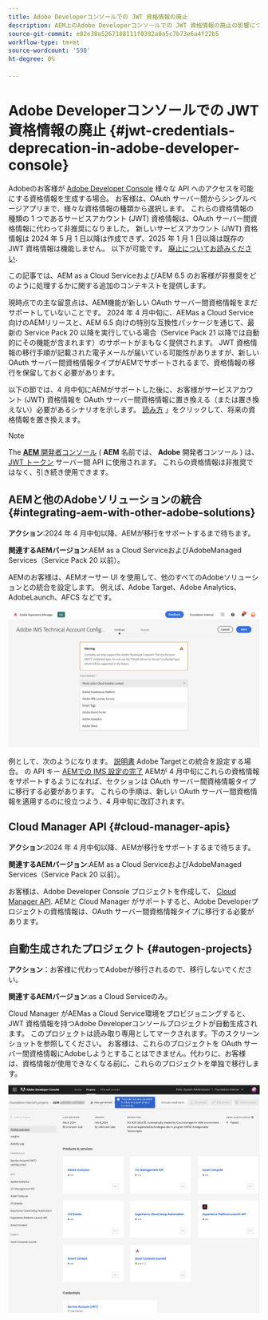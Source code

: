 ```yaml
---
title: Adobe Developerコンソールでの JWT 資格情報の廃止
description: AEM上のAdobe Developerコンソールでの JWT 資格情報の廃止の影響について説明します。
source-git-commit: e02e38a5267188111f0392a0a5c7b73e6a4f22b5
workflow-type: tm+mt
source-wordcount: '598'
ht-degree: 0%

---
```



# Adobe Developerコンソールでの JWT 資格情報の廃止 {#jwt-credentials-deprecation-in-adobe-developer-console}

Adobeのお客様が [Adobe Developer Console](https://developer.adobe.com/console) 様々な API へのアクセスを可能にする資格情報を生成する場合。 お客様は、OAuth サーバー間からシングルページアプリまで、様々な資格情報の種類から選択します。 これらの資格情報の種類の 1 つであるサービスアカウント (JWT) 資格情報は、OAuth サーバー間資格情報に代わって非推奨になりました。 新しいサービスアカウント (JWT) 資格情報は 2024 年 5 月 1 日以降は作成できず、2025 年 1 月 1 日以降は既存の JWT 資格情報は機能しません。 以下が可能です。 [廃止についてお読みください](https://developer.adobe.com/developer-console/docs/guides/authentication/ServerToServerAuthentication/migration/).

この記事では、AEM as a Cloud ServiceおよびAEM 6.5 のお客様が非推奨をどのように処理するかに関する追加のコンテキストを提供します。

現時点での主な留意点は、AEM機能が新しい OAuth サーバー間資格情報をまだサポートしていないことです。 2024 年 4 月中旬に、AEMas a Cloud Service向けのAEMリリースと、AEM 6.5 向けの特別な互換性パッケージを通じて、最新の Service Pack 20 以降を実行している場合（Service Pack 21 以降では自動的にその機能が含まれます）のサポートがまもなく提供されます。 JWT 資格情報の移行手順が記載された電子メールが届いている可能性がありますが、新しい OAuth サーバー間資格情報タイプがAEMでサポートされるまで、資格情報の移行を保留しておく必要があります。

以下の節では、4 月中旬にAEMがサポートした後に、お客様がサービスアカウント (JWT) 資格情報を OAuth サーバー間資格情報に置き換える（または置き換えない）必要があるシナリオを示します。 [読み方](https://developer.adobe.com/developer-console/docs/guides/authentication/ServerToServerAuthentication/migration/#migration-overview) 」をクリックして、将来の資格情報を置き換えます。

>[!NOTE]
>
>The [**AEM** 開発者コンソール](/help/implementing/developing/introduction/development-guidelines.md#crxde-lite-and-developer-console) ( **AEM** 名前では、 **Adobe** 開発者コンソール ) は、 [JWT トークン](/help/implementing/developing/introduction/generating-access-tokens-for-server-side-apis.md) サーバー間 API に使用されます。 これらの資格情報は非推奨ではなく、引き続き使用できます。


## AEMと他のAdobeソリューションの統合 {#integrating-aem-with-other-adobe-solutions}

**アクション**:2024 年 4 月中旬以降、AEMが移行をサポートするまで待ちます。

**関連するAEMバージョン**:AEM as a Cloud ServiceおよびAdobeManaged Services（Service Pack 20 以前）。


AEMのお客様は、AEMオーサー UI を使用して、他のすべてのAdobeソリューションとの統合を設定します。 例えば、Adobe Target、Adobe Analytics、AdobeLaunch、AFCS などです。

![AEMと他のソリューションの統合](/help/security/assets/jwt-deprecation.png)

例として、次のようになります。 [説明書](https://docs.mktossl.com/docs/experience-manager-cloud-service/content/sites/integrations/integration-adobe-target-ims.html?lang=en) Adobe Targetとの統合を設定する場合。 の API キー [AEMでの IMS 設定の完了](https://docs.mktossl.com/docs/experience-manager-cloud-service/content/sites/integrations/integration-adobe-target-ims.html#completing-the-ims-configuration-in-aem) AEMが 4 月中旬にこれらの資格情報をサポートするようになれば、セクションは OAuth サーバー間資格情報タイプに移行する必要があります。 これらの手順は、新しい OAuth サーバー間資格情報を適用するのに役立つよう、4 月中旬に改訂されます。

## Cloud Manager API {#cloud-manager-apis}

**アクション**:2024 年 4 月中旬以降、AEMが移行をサポートするまで待ちます。

**関連するAEMバージョン**:AEM as a Cloud ServiceおよびAdobeManaged Services（Service Pack 20 以前）。

お客様は、Adobe Developer Console プロジェクトを作成して、 [Cloud Manager API](https://developer.adobe.com/experience-cloud/cloud-manager/guides/getting-started/create-api-integration/). AEMと Cloud Manager がサポートすると、Adobe Developerプロジェクトの資格情報は、OAuth サーバー間資格情報タイプに移行する必要があります。

## 自動生成されたプロジェクト {#autogen-projects}

**アクション**：お客様に代わってAdobeが移行されるので、移行しないでください。

**関連するAEMバージョン**:as a Cloud Serviceのみ。

Cloud Manager がAEMas a Cloud Service環境をプロビジョニングすると、JWT 資格情報を持つAdobe Developerコンソールプロジェクトが自動生成されます。 このプロジェクトは読み取り専用としてマークされます。下のスクリーンショットを参照してください。 お客様は、これらのプロジェクトを OAuth サーバー間資格情報にAdobeしようとすることはできません。代わりに、お客様は、資格情報が使用できなくなる前に、これらのプロジェクトを単独で移行します。

![自動生成されたプロジェクト](/help/security/assets/jwt-deprecation-autogen-projects.png)

